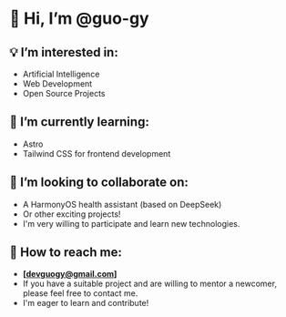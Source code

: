 # 👋 Hi, I’m @guo-gy

## 💡 I’m interested in:
  - Artificial Intelligence
  - Web Development
  - Open Source Projects

## 🌱 I’m currently learning:
  - Astro
  - Tailwind CSS for frontend development

## 💞️ I’m looking to collaborate on:
  - A HarmonyOS health assistant (based on DeepSeek)
  - Or other exciting projects!
  - I'm very willing to participate and learn new technologies.

## 📧 How to reach me:
  - **[devguogy@gmail.com]**
  - If you have a suitable project and are willing to mentor a newcomer,
    please feel free to contact me.
  - I'm eager to learn and contribute!
